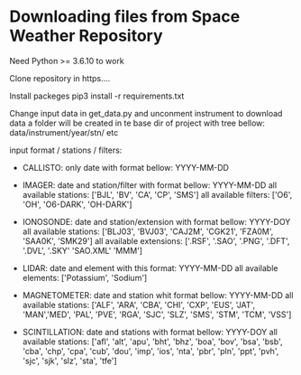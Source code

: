 # Downloading files from Space Weather Repository

Need Python >= 3.6.10 to work

Clone repository in https....

Install packeges
pip3 install -r requirements.txt

Change input data in get_data.py and unconment instrument to download data
a folder will be created in te base dir of project with tree bellow:
data/instrument/year/stn/ etc


input format / stations / filters:

- CALLISTO:
only date with format bellow:
YYYY-MM-DD

- IMAGER:
date and station/filter with format bellow:
YYYY-MM-DD
all available stations: ['BJL', 'BV', 'CA', 'CP', 'SMS']
all available filters: ['O6', 'OH', 'O6-DARK', 'OH-DARK']

- IONOSONDE:
date and station/extension with format bellow:
YYYY-DOY
all available stations: ['BLJ03', 'BVJ03', 'CAJ2M', 'CGK21', 'FZA0M', 'SAA0K', 'SMK29']
all available extensions: ['.RSF', '.SAO', '.PNG', '.DFT', '.DVL', '.SKY' 'SAO.XML' 'MMM']

- LIDAR:
date and element with this format:
YYYY-MM-DD
all available elements: ['Potassium', 'Sodium']

- MAGNETOMETER:
date and station whit format bellow:
YYYY-MM-DD
all available stations: ['ALF', 'ARA', 'CBA', 'CHI', 'CXP', 'EUS', 'JAT', 'MAN','MED',
                        'PAL', 'PVE', 'RGA', 'SJC', 'SLZ', 'SMS', 'STM', 'TCM', 'VSS']


- SCINTILLATION:
date and stations with format bellow:
YYYY-DOY
all available stations: ['afl', 'alt', 'apu', 'bht', 'bhz', 'boa', 'bov', 'bsa', 'bsb',
                         'cba', 'chp', 'cpa', 'cub', 'dou', 'imp', 'ios', 'nta', 'pbr',
                         'pln', 'ppt', 'pvh', 'sjc', 'sjk', 'slz', 'sta', 'tfe']

